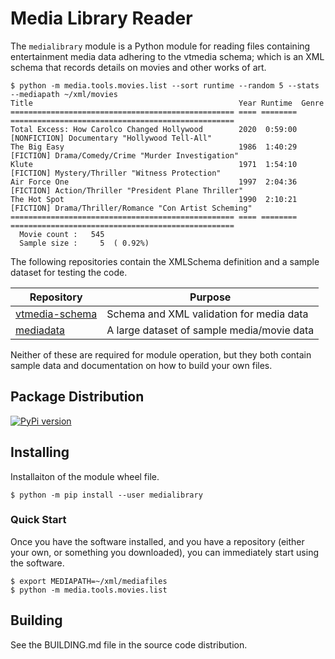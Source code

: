 # Media Library Reader

The `medialibrary` module is a Python module for reading files containing entertainment media
data adhering to the vtmedia schema; which is an XML schema that records details on movies
and other works of art.

```
$ python -m media.tools.movies.list --sort runtime --random 5 --stats --mediapath ~/xml/movies
Title                                              Year Runtime  Genre                                             
================================================== ==== ======== ==================================================
Total Excess: How Carolco Changed Hollywood        2020  0:59:00 [NONFICTION] Documentary "Hollywood Tell-All"     
The Big Easy                                       1986  1:40:29 [FICTION] Drama/Comedy/Crime "Murder Investigation"
Klute                                              1971  1:54:10 [FICTION] Mystery/Thriller "Witness Protection"   
Air Force One                                      1997  2:04:36 [FICTION] Action/Thriller "President Plane Thriller"
The Hot Spot                                       1990  2:10:21 [FICTION] Drama/Thriller/Romance "Con Artist Scheming"
================================================== ==== ======== ==================================================
  Movie count :   545
  Sample size :     5  ( 0.92%)
```

The following repositories contain the XMLSchema definition and a sample dataset for testing the
code.


| Repository | Purpose |
| --- | --- |
| [vtmedia-schema](https://github.com/cjcodeproj/vtmedia-schema) | Schema and XML validation for media data |
| [mediadata](https://github.com/cjcodeproj/mediadata) | A large dataset of sample media/movie data |


Neither of these are required for module operation, but they both contain sample data and documentation on
how to build your own files.


## Package Distribution

[![PyPi version](https://img.shields.io/pypi/v/medialibrary)](https://pypi.org/project/medialibrary/)

## Installing

Installaiton of the module wheel file.

```
$ python -m pip install --user medialibrary
```

### Quick Start

Once you have the software installed, and you have a repository (either your own, or something you downloaded), you can
immediately start using the software.

```
$ export MEDIAPATH=~/xml/mediafiles
$ python -m media.tools.movies.list
```


## Building

See the BUILDING.md file in the source code distribution.

